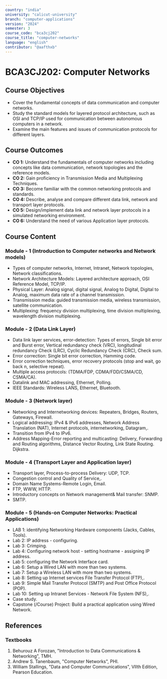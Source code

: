 ```yaml
---
country: "india"
university: "calicut-university"
branch: "computer-applications"
version: "2024"
semester: 3
course_code: "bca3cj202"
course_title: "computer-networks"
language: "english"
contributor: "@aafthxb"
---
```


# BCA3CJ202: Computer Networks

## Course Objectives
* Cover the fundamental concepts of data communication and computer networks.
* Study the standard models for layered protocol architecture, such as OSI and TCP/IP used for communication between autonomous computers in a network.
* Examine the main features and issues of communication protocols for different layers.

## Course Outcomes
* **CO 1:** Understand the fundamentals of computer networks including concepts like data communication, network topologies and the reference models.
* **CO 2:** Gain proficiency in Transmission Media and Multiplexing Techniques.
* **CO 3:** Become familiar with the common networking protocols and standards.
* **CO 4:**  Describe, analyse and compare different data link, network and transport layer protocols.
* **CO 5:** Design/implement data link and network layer protocols in a simulated networking environment.
* **CO 6:** Understand the need of various Application layer protocols.

## Course Content

### Module - 1 (Introduction to Computer networks and Network models)
* Types of computer networks, Internet, Intranet, Network topologies, Network classifications.
* Network Architecture Models: Layered architecture approach, OSI Reference Model, TCP/IP.
* Physical Layer: Analog signal, digital signal, Analog to Digital, Digital to Analog, maximum data rate of a channel transmission.
* Transmission media: guided transmission media, wireless transmission, satellite communication.
* Multiplexing: frequency division multiplexing, time division multiplexing, wavelength division multiplexing.

### Module - 2 (Data Link Layer)
* Data link layer services, error-detection: Types of errors, Single bit error and Burst error, Vertical redundancy check (VRC), longitudinal redundancy Check (LRC), Cyclic Redundancy Check (CRC), Check sum.
* Error correction: Single bit error correction, Hamming code.
* Error correction techniques, error recovery protocols (stop and wait, go back n, selective repeat).
* Multiple access protocols: (TDMA/FDP, CDMA/FDD/CSMA/CD, CSMA/CA).
* Datalink and MAC addressing, Ethernet, Polling.
* IEEE Standards: Wireless LANS, Ethernet, Bluetooth.

### Module - 3 (Network layer)
* Networking and Internetworking devices: Repeaters, Bridges, Routers, Gateways, Firewall.
* Logical addressing: IPv4 & IPv6 addresses, Network Address Translation (NAT), Internet protocols, internetworking, Datagram,.
* Transition from IPv4 to IPv6.
* Address Mapping-Error reporting and multicasting: Delivery, Forwarding and Routing algorithms, Distance Vector Routing, Link State Routing. Dijkstra.

### Module - 4 (Transport Layer and Application layer)
* Transport layer, Process-to-process Delivery: UDP, TCP.
* Congestion control and Quality of Service,.
* Domain Name Systems-Remote Login, Email.
* FTP, WWW, HTTP.
* Introductory concepts on Network management& Mail transfer: SNMP.
* SMTP.

### Module - 5 (Hands-on Computer Networks: Practical Applications)
* LAB 1: identifying Networking Hardware components (Jacks, Cables, Tools).
* Lab 2: IP address - configuring.
* Lab 3: Crimping.
* Lab 4: Configuring network host - setting hostname - assigning IP address.
* Lab 5: configuring the Network Interface card.
* Lab 6: Setup a Wired LAN with more than two systems.
* Lab 7: Setup a Wireless LAN with more than two systems.
* Lab 8: Setting up Internet services File Transfer Protocol (FTP),.
* Lab 9: Simple Mail Transfer Protocol (SMTP) and Post Office Protocol (POP).
* Lab 10: Setting up Intranet Services - Network File System (NFS),.
* Case study.
* Capstone (/Course) Project: Build a practical application using Wired Network.

## References
### Textbooks 
1. Behurouz A Forozan, "Introduction to Data Communications & Networking", TMH.
2. Andrew S. Tanenbaum, "Computer Networks", PHI.
3. William Stallings, "Data and Computer Communications", VIIth Edition, Pearson Education.